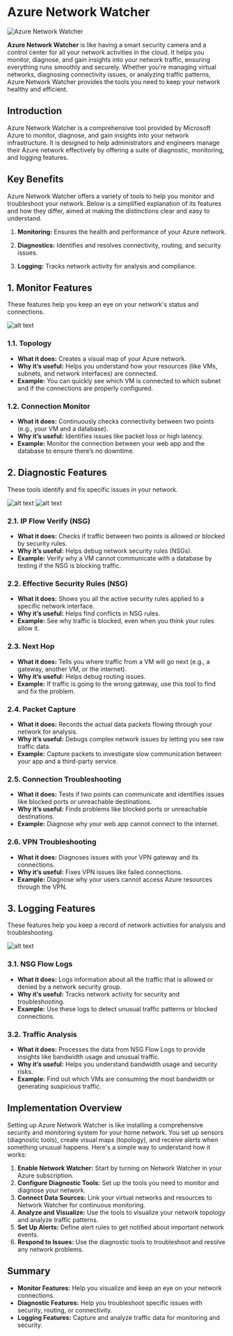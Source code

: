 # Azure Network Watcher

![Azure Network Watcher](images/azure-network-watcher.png)

**Azure Network Watcher** is like having a smart security camera and a control center for all your network activities in the cloud. It helps you monitor, diagnose, and gain insights into your network traffic, ensuring everything runs smoothly and securely. Whether you're managing virtual networks, diagnosing connectivity issues, or analyzing traffic patterns, Azure Network Watcher provides the tools you need to keep your network healthy and efficient.

## Introduction

Azure Network Watcher is a comprehensive tool provided by Microsoft Azure to monitor, diagnose, and gain insights into your network infrastructure. It is designed to help administrators and engineers manage their Azure network effectively by offering a suite of diagnostic, monitoring, and logging features.

## Key Benefits

Azure Network Watcher offers a variety of tools to help you monitor and troubleshoot your network. Below is a simplified explanation of its features and how they differ, aimed at making the distinctions clear and easy to understand.

1. **Monitoring:** Ensures the health and performance of your Azure network.

2. **Diagnostics:** Identifies and resolves connectivity, routing, and security issues.

3. **Logging:** Tracks network activity for analysis and compliance.

## **1. Monitor Features**

These features help you keep an eye on your network's status and connections.

![alt text](images/az-nw-monitor-features.png)

### **1.1. Topology**

- **What it does:** Creates a visual map of your Azure network.
- **Why it’s useful:** Helps you understand how your resources (like VMs, subnets, and network interfaces) are connected.
- **Example:** You can quickly see which VM is connected to which subnet and if the connections are properly configured.

### **1.2. Connection Monitor**

- **What it does:** Continuously checks connectivity between two points (e.g., your VM and a database).
- **Why it’s useful:** Identifies issues like packet loss or high latency.
- **Example:** Monitor the connection between your web app and the database to ensure there’s no downtime.

## **2. Diagnostic Features**

These tools identify and fix specific issues in your network.

![alt text](images/az-nw-diagnostic-features-1.png)
![alt text](images/az-nw-diagnostic-features-2.png)

### **2.1. IP Flow Verify (NSG)**

- **What it does:** Checks if traffic between two points is allowed or blocked by security rules.
- **Why it’s useful:** Helps debug network security rules (NSGs).
- **Example:** Verify why a VM cannot communicate with a database by testing if the NSG is blocking traffic.

### **2.2. Effective Security Rules (NSG)**

- **What it does:** Shows you all the active security rules applied to a specific network interface.
- **Why it’s useful:** Helps find conflicts in NSG rules.
- **Example:** See why traffic is blocked, even when you think your rules allow it.

### **2.3. Next Hop**

- **What it does:** Tells you where traffic from a VM will go next (e.g., a gateway, another VM, or the internet).
- **Why it’s useful:** Helps debug routing issues.
- **Example:** If traffic is going to the wrong gateway, use this tool to find and fix the problem.

### **2.4. Packet Capture**

- **What it does:** Records the actual data packets flowing through your network for analysis.
- **Why it’s useful:** Debugs complex network issues by letting you see raw traffic data.
- **Example:** Capture packets to investigate slow communication between your app and a third-party service.

### **2.5. Connection Troubleshooting**

- **What it does:** Tests if two points can communicate and identifies issues like blocked ports or unreachable destinations.
- **Why it’s useful:** Finds problems like blocked ports or unreachable destinations.
- **Example:** Diagnose why your web app cannot connect to the internet.

### **2.6. VPN Troubleshooting**

- **What it does:** Diagnoses issues with your VPN gateway and its connections.
- **Why it’s useful:** Fixes VPN issues like failed connections.
- **Example:** Diagnose why your users cannot access Azure resources through the VPN.

## **3. Logging Features**

These features help you keep a record of network activities for analysis and troubleshooting.

![alt text](images/az-nw-logging-features.png)

### **3.1. NSG Flow Logs**

- **What it does:** Logs information about all the traffic that is allowed or denied by a network security group.
- **Why it’s useful:** Tracks network activity for security and troubleshooting.
- **Example:** Use these logs to detect unusual traffic patterns or blocked connections.

### **3.2. Traffic Analysis**

- **What it does:** Processes the data from NSG Flow Logs to provide insights like bandwidth usage and unusual traffic.
- **Why it’s useful:** Helps you understand bandwidth usage and security risks.
- **Example:** Find out which VMs are consuming the most bandwidth or generating suspicious traffic.

## Implementation Overview

Setting up Azure Network Watcher is like installing a comprehensive security and monitoring system for your home network. You set up sensors (diagnostic tools), create visual maps (topology), and receive alerts when something unusual happens. Here's a simple way to understand how it works:

1. **Enable Network Watcher:** Start by turning on Network Watcher in your Azure subscription.
2. **Configure Diagnostic Tools:** Set up the tools you need to monitor and diagnose your network.
3. **Connect Data Sources:** Link your virtual networks and resources to Network Watcher for continuous monitoring.
4. **Analyze and Visualize:** Use the tools to visualize your network topology and analyze traffic patterns.
5. **Set Up Alerts:** Define alert rules to get notified about important network events.
6. **Respond to Issues:** Use the diagnostic tools to troubleshoot and resolve any network problems.

## **Summary**

- **Monitor Features:** Help you visualize and keep an eye on your network connections.
- **Diagnostic Features:** Help you troubleshoot specific issues with security, routing, or connectivity.
- **Logging Features:** Capture and analyze traffic data for monitoring and security.
